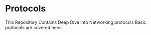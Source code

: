 # Protocols
This Repository Contains Deep Dive into Networking protocols
Basic protocols are covered here.
